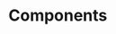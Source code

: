 <!-- Space: ResumeTemplate -->
<!-- Parent: Project -->
<!-- Title: Components -->
<!-- Label: Resume -->
<!-- Label: Project -->
<!-- Label: Components -->
<!-- Include: disclaimer.md -->
<!-- Include: ac:toc -->

# Components
